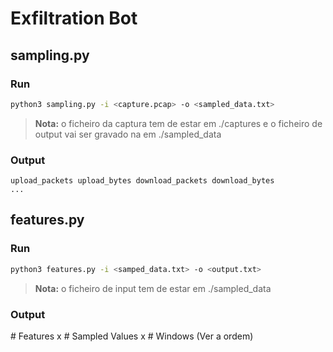 # Exfiltration Bot

## sampling.py

### Run

``` sh
python3 sampling.py -i <capture.pcap> -o <sampled_data.txt>
```

> **Nota:** o ficheiro da captura tem de estar em ./captures e o ficheiro de output vai ser gravado na em ./sampled_data

### Output

```
upload_packets upload_bytes download_packets download_bytes
...
```


## features.py 

### Run

```sh
python3 features.py -i <samped_data.txt> -o <output.txt>
```

> **Nota:** o ficheiro de input tem de estar em ./sampled_data

### Output

\# Features x # Sampled Values x # Windows 
(Ver a ordem)
